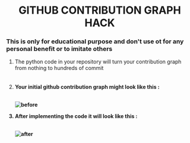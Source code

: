 <h1 align="center">GITHUB CONTRIBUTION GRAPH HACK</h1>
<h3>This is only for educational purpose and don't use ot for any personal benefit or to imitate others</h3>

<ol>
  <li>The python code in your repository will turn your contribution graph from nothing to hundreds of commit</li><br><br>
  
  <li><b>Your initial github contribution graph might look like this : </li><b><br>
  
  ![before](https://user-images.githubusercontent.com/78317220/190981624-16fbf5fa-21f2-469c-b529-a659f549120a.PNG)
  
  <li>After implementing the code it will look like this : </li><br>
 
 ![after](https://user-images.githubusercontent.com/78317220/190968952-a80e4d42-a593-4a8e-8617-89cad124d04f.PNG)
